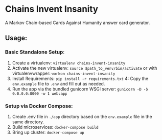 # Chains Invent Insanity
A Markov Chain-based Cards Against Humanity answer card generator.

## Usage:

### Basic Standalone Setup:
1. Create a virtualenv: ```virtualenv chains-invent-insanity```
2. Activate the new virtualenv: ```source $path_to_venv/bin/activate``` or with virtualenvwrapper: ```workon chains-invent-insanity```
3. Install Requirements: ```pip install -r requirements.txt```
4: Copy the ```env.example``` file to ```.env``` and fill out as needed. 
5. Run the app via the bundled gunicorn WSGI server: ```gunicorn -D -b 0.0.0.0:8000 -w 1 web:app```

### Setup via Docker Compose:
1. Create .env file in ```./app``` directory based on the ```env.example``` file in the same directory.
2. Build microservices: ```docker-compose build```
3. Bring up cluster: ```docker-compose up```


